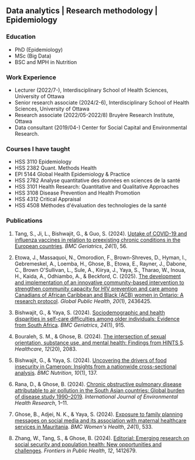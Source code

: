 ## Data analytics | Research methodology | Epidemiology

### Education
- PhD (Epidemiology)
- MSc (Big Data)
- BSC and MPH in Nutrition 

### Work Experience
- Lecturer (2022/7-), Interdisciplinary School of Health Sciences, University of Ottawa
- Senior research associate (2024/2-6), Interdisciplinary School of Health Sciences, University of Ottawa
- Research associate (2022/05-2022/8) Bruyère Research Institute, Ottawa
- Data consultant (2019/04-) Center for Social Capital and Environmental Research. 


### Courses I have taught  
- HSS 3110 Epidemiology 
- HSS 2382 Quant. Methods Health  
- EPI 5144 Global Health Epidemiology & Practice
- HSS 2782 Analyse quantitative des données en sciences de la santé 
- HSS 3101 Health Research: Quantitative and Qualitative Approaches
- HSS 3108 Disease Prevention and Health Promotion 
- HSS 4312 Critical Appraisal
- HSS 4508 Méthodes d'évaluation des technologies de la santé

### **Publications**

 1. Tang, S., Ji, L., Bishwajit, G., & Guo, S. (2024). [Uptake of COVID-19 and influenza vaccines in relation to preexisting chronic conditions in the European countries](https://doi.org/10.1186/s12877-023-04623-5). *BMC Geriatrics*, *24*(1), 56.

2. Etowa, J., Massaquoi, N., Omorodion, F., Brown-Shreves, D., Hyman, I., Gebremeskel, A., Loemba, H., Ghose, B., Etowa, E., Rayner, J., Dabone, C., Brown O'Sullivan, L., Sule, A., Kiirya, J., Yaya, S., Tharao, W., Inoua, H., Kaida, A., Odhiambo, A., & Beckford, C. (2025). [The development and implementation of an innovative community-based intervention to strengthen community capacity for HIV prevention and care among Canadians of African Caribbean and Black (ACB) women in Ontario: A research protocol](https://doi.org/10.1080/17441692.2024.2436425). *Global Public Health*, *20*(1), 2436425.

3. Bishwajit, G., & Yaya, S. (2024). [Sociodemographic and health disparities in self-care difficulties among older individuals: Evidence from South Africa](https://doi.org/10.1186/s12877-024-05416-0). *BMC Geriatrics*, *24*(1), 915.

4. Bouraleh, S. M., & Ghose, B. (2024). [The intersection of sexual orientation, substance use, and mental health: Findings from HINTS 5](https://doi.org/10.3390/healthcare12202083). *Healthcare*, *12*(20), 2083.

5. Bishwajit, G., & Yaya, S. (2024). [Uncovering the drivers of food insecurity in Cameroon: Insights from a nationwide cross-sectional analysis](https://doi.org/10.1186/s40795-024-00952-9). *BMC Nutrition*, *10*(1), 137.

6. Rana, D., & Ghose, B. (2024). [Chronic obstructive pulmonary disease attributable to air pollution in the South Asian countries: Global burden of disease study 1990–2019](https://doi.org/10.1080/09603123.2024.2412141). *International Journal of Environmental Health Research*, 1–11.

7. Ghose, B., Adjei, N. K., & Yaya, S. (2024). [Exposure to family planning messages on social media and its association with maternal healthcare services in Mauritania](https://doi.org/10.1186/s12905-024-03376-6). *BMC Women's Health*, *24*(1), 533.

8. Zhang, W., Tang, S., & Ghose, B. (2024). [Editorial: Emerging research on social security and population health: New opportunities and challenges](https://doi.org/10.3389/fpubh.2024.1412679). *Frontiers in Public Health*, *12*, 1412679.
 
